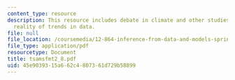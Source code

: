 ```yaml
---
content_type: resource
description: This resource includes debate in climate and other studies concerns the
  reality of trends in data.
file: null
file_location: /coursemedia/12-864-inference-from-data-and-models-spring-2005/45e9039315a662c4807361d729b58899_tsamsfmt2_8.pdf
file_type: application/pdf
resourcetype: Document
title: tsamsfmt2_8.pdf
uid: 45e90393-15a6-62c4-8073-61d729b58899
---
```

